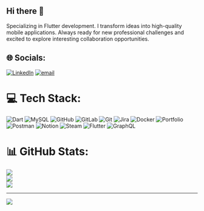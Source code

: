 ## Hi there 👋

Specializing in Flutter development. I transform ideas into high-quality mobile applications. Always ready for new professional challenges and excited to explore interesting collaboration opportunities. 


## 🌐 Socials:
[![LinkedIn](https://img.shields.io/badge/LinkedIn-%230077B5.svg?logo=linkedin&logoColor=white)](https://linkedin.com/in/www.linkedin.com/in/павло-далюк-7677a3273) [![email](https://img.shields.io/badge/Email-D14836?logo=gmail&logoColor=white)](mailto:pavlodll6@gmail.com) 

# 💻 Tech Stack:
![Dart](https://img.shields.io/badge/dart-%230175C2.svg?style=for-the-badge&logo=dart&logoColor=white) ![MySQL](https://img.shields.io/badge/mysql-4479A1.svg?style=for-the-badge&logo=mysql&logoColor=white) ![GitHub](https://img.shields.io/badge/github-%23121011.svg?style=for-the-badge&logo=github&logoColor=white) ![GitLab](https://img.shields.io/badge/gitlab-%23181717.svg?style=for-the-badge&logo=gitlab&logoColor=white) ![Git](https://img.shields.io/badge/git-%23F05033.svg?style=for-the-badge&logo=git&logoColor=white) ![Jira](https://img.shields.io/badge/jira-%230A0FFF.svg?style=for-the-badge&logo=jira&logoColor=white) ![Docker](https://img.shields.io/badge/docker-%230db7ed.svg?style=for-the-badge&logo=docker&logoColor=white) ![Portfolio](https://img.shields.io/badge/Portfolio-%23000000.svg?style=for-the-badge&logo=firefox&logoColor=#FF7139) ![Postman](https://img.shields.io/badge/Postman-FF6C37?style=for-the-badge&logo=postman&logoColor=white) ![Notion](https://img.shields.io/badge/Notion-%23000000.svg?style=for-the-badge&logo=notion&logoColor=white) ![Steam](https://img.shields.io/badge/steam-%23000000.svg?style=for-the-badge&logo=steam&logoColor=white) ![Flutter](https://img.shields.io/badge/Flutter-%2302569B.svg?style=for-the-badge&logo=Flutter&logoColor=white) ![GraphQL](https://img.shields.io/badge/-GraphQL-E10098?style=for-the-badge&logo=graphql&logoColor=white)
# 📊 GitHub Stats:
![](https://github-readme-stats.vercel.app/api?username=pavlod116&theme=dark&hide_border=false&include_all_commits=false&count_private=false)<br/>
![](https://nirzak-streak-stats.vercel.app/?user=pavlod116&theme=dark&hide_border=false)<br/>
![](https://github-readme-stats.vercel.app/api/top-langs/?username=pavlod116&theme=dark&hide_border=false&include_all_commits=false&count_private=false&layout=compact)

---
[![](https://visitcount.itsvg.in/api?id=pavlod116&icon=0&color=0)](https://visitcount.itsvg.in)

<!-- Proudly created with GPRM ( https://gprm.itsvg.in ) -->
